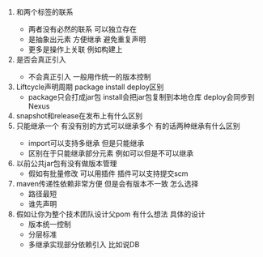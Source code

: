 1. <parent>和<modules>两个标签的联系
   - 两者没有必然的联系 可以独立存在
   - <Parent>是抽象出元素 方便继承 避免重复声明
   - <modules>更多是操作上关联 例如构建上
2. <dependencyManagement>是否会真正引入
   - 不会真正引入 一般用作统一的版本控制
3. Liftcycle声明周期 package install deploy区别
   - package只会打成jar包 install会把jar包复制到本地仓库 deploy会同步到Nexus
4. snapshot和release在发布上有什么区别
5. <parent>只能继承一个 有没有别的方式可以继承多个 有的话两种继承有什么区别
   - <scope>import</scope>可以支持多继承 但是只能继承
   - 区别在于只能继承部分元素 例如<dependencyMannagement>可以但是<dependencies>不可以继承
6. 以前公共jar包有没有做版本管理
   - 假如有批量修改 可以用插件 插件可以支持提交scm
7. maven传递性依赖非常方便 但是会有版本不一致 怎么选择
   - 路径最短
   - 谁先声明
8. 假如让你为整个技术团队设计父pom 有什么想法 具体的设计
   - 版本统一控制
   - 分层标准
   - 多继承实现部分依赖引入 比如说DB